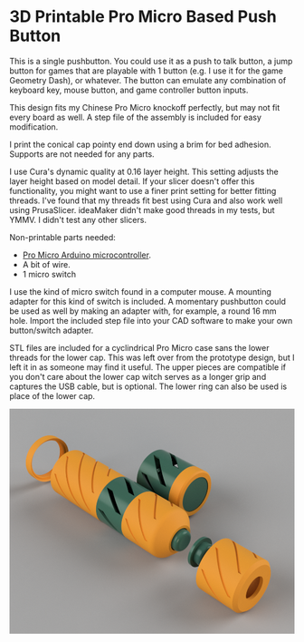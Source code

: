 # 3D Printable Pro Micro Based Push Button

This is a single pushbutton. You could use it as a push to talk button, a jump button for games that are playable with 1 button (e.g. I use it for the game Geometry Dash), or whatever. The button can emulate any combination of keyboard key, mouse button, and game controller button inputs.

This design fits my Chinese Pro Micro knockoff perfectly, but may not fit every board as well. A step file of the assembly is included for easy modification.

I print the conical cap pointy end down using a brim for bed adhesion. Supports are not needed for any parts.

I use Cura's dynamic quality at 0.16 layer height. This setting adjusts the layer height based on model detail. If your slicer doesn't offer this functionality, you might want to use a finer print setting for better fitting threads. I've found that my threads fit best using Cura and also work well using PrusaSlicer. ideaMaker didn't make good threads in my tests, but YMMV. I didn't test any other slicers.

Non-printable parts needed:

* [Pro Micro Arduino microcontroller](https://deskthority.net/wiki/Arduino_Pro_Micro).
* A bit of wire.
* 1 micro switch

I use the kind of micro switch found in a computer mouse. A mounting adapter for this kind of switch is included. A momentary pushbutton could be used as well by making an adapter with, for example, a round 16 mm hole. Import the included step file into your CAD software to make your own button/switch adapter.

STL files are included for a cyclindrical Pro Micro case sans the lower threads for the lower cap. This was left over from the prototype design, but I left it in as someone may find it useful. The upper pieces are compatible if you don't care about the lower cap witch serves as a longer grip and captures the USB cable, but is optional. The lower ring can also be used is place of the lower cap.

![image-01](https://raw.githubusercontent.com/opcow/Pro-Micro-Push-Button/main/Pro%20Micro%20Button.png)

